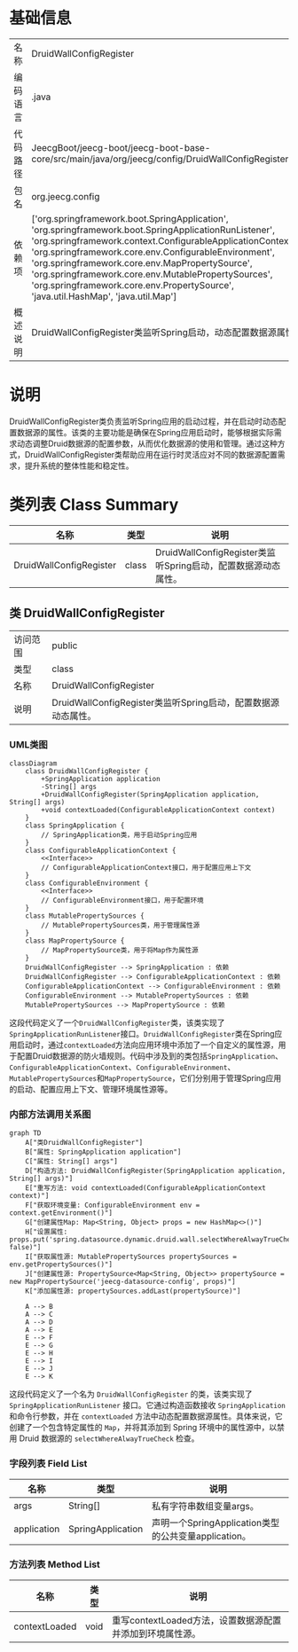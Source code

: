 # 基础信息

|      |      |
|------|------|
| 名称 | DruidWallConfigRegister |
| 编码语言 | .java |
| 代码路径 | JeecgBoot/jeecg-boot/jeecg-boot-base-core/src/main/java/org/jeecg/config/DruidWallConfigRegister.java |
| 包名 | org.jeecg.config |
| 依赖项 | ['org.springframework.boot.SpringApplication', 'org.springframework.boot.SpringApplicationRunListener', 'org.springframework.context.ConfigurableApplicationContext', 'org.springframework.core.env.ConfigurableEnvironment', 'org.springframework.core.env.MapPropertySource', 'org.springframework.core.env.MutablePropertySources', 'org.springframework.core.env.PropertySource', 'java.util.HashMap', 'java.util.Map'] |
| 概述说明 | DruidWallConfigRegister类监听Spring启动，动态配置数据源属性。 |

# 说明

DruidWallConfigRegister类负责监听Spring应用的启动过程，并在启动时动态配置数据源的属性。该类的主要功能是确保在Spring应用启动时，能够根据实际需求动态调整Druid数据源的配置参数，从而优化数据源的使用和管理。通过这种方式，DruidWallConfigRegister类帮助应用在运行时灵活应对不同的数据源配置需求，提升系统的整体性能和稳定性。

# 类列表 Class Summary

| 名称   | 类型  | 说明 |
|-------|------|-------------|
| DruidWallConfigRegister | class | DruidWallConfigRegister类监听Spring启动，配置数据源动态属性。 |



## 类 DruidWallConfigRegister

|      |      |
|------|------|
| 访问范围 | public |
| 类型 | class |
| 名称 | DruidWallConfigRegister |
| 说明 | DruidWallConfigRegister类监听Spring启动，配置数据源动态属性。 |


### UML类图

```mermaid
classDiagram
    class DruidWallConfigRegister {
        +SpringApplication application
        -String[] args
        +DruidWallConfigRegister(SpringApplication application, String[] args)
        +void contextLoaded(ConfigurableApplicationContext context)
    }
    class SpringApplication {
        // SpringApplication类，用于启动Spring应用
    }
    class ConfigurableApplicationContext {
        <<Interface>>
        // ConfigurableApplicationContext接口，用于配置应用上下文
    }
    class ConfigurableEnvironment {
        <<Interface>>
        // ConfigurableEnvironment接口，用于配置环境
    }
    class MutablePropertySources {
        // MutablePropertySources类，用于管理属性源
    }
    class MapPropertySource {
        // MapPropertySource类，用于将Map作为属性源
    }
    DruidWallConfigRegister --> SpringApplication : 依赖
    DruidWallConfigRegister --> ConfigurableApplicationContext : 依赖
    ConfigurableApplicationContext --> ConfigurableEnvironment : 依赖
    ConfigurableEnvironment --> MutablePropertySources : 依赖
    MutablePropertySources --> MapPropertySource : 依赖
```

这段代码定义了一个`DruidWallConfigRegister`类，该类实现了`SpringApplicationRunListener`接口。`DruidWallConfigRegister`类在Spring应用启动时，通过`contextLoaded`方法向应用环境中添加了一个自定义的属性源，用于配置Druid数据源的防火墙规则。代码中涉及到的类包括`SpringApplication`、`ConfigurableApplicationContext`、`ConfigurableEnvironment`、`MutablePropertySources`和`MapPropertySource`，它们分别用于管理Spring应用的启动、配置应用上下文、管理环境属性源等。


### 内部方法调用关系图

```mermaid
graph TD
    A["类DruidWallConfigRegister"]
    B["属性: SpringApplication application"]
    C["属性: String[] args"]
    D["构造方法: DruidWallConfigRegister(SpringApplication application, String[] args)"]
    E["重写方法: void contextLoaded(ConfigurableApplicationContext context)"]
    F["获取环境变量: ConfigurableEnvironment env = context.getEnvironment()"]
    G["创建属性Map: Map<String, Object> props = new HashMap<>()"]
    H["设置属性: props.put('spring.datasource.dynamic.druid.wall.selectWhereAlwayTrueCheck', false)"]
    I["获取属性源: MutablePropertySources propertySources = env.getPropertySources()"]
    J["创建属性源: PropertySource<Map<String, Object>> propertySource = new MapPropertySource('jeecg-datasource-config', props)"]
    K["添加属性源: propertySources.addLast(propertySource)"]

    A --> B
    A --> C
    A --> D
    A --> E
    E --> F
    E --> G
    E --> H
    E --> I
    E --> J
    E --> K
```

这段代码定义了一个名为 `DruidWallConfigRegister` 的类，该类实现了 `SpringApplicationRunListener` 接口。它通过构造函数接收 `SpringApplication` 和命令行参数，并在 `contextLoaded` 方法中动态配置数据源属性。具体来说，它创建了一个包含特定属性的 `Map`，并将其添加到 Spring 环境中的属性源中，以禁用 Druid 数据源的 `selectWhereAlwayTrueCheck` 检查。

### 字段列表 Field List

| 名称  | 类型  | 说明 |
|-------|-------|------|
| args | String[] | 私有字符串数组变量args。 |
| application | SpringApplication | 声明一个SpringApplication类型的公共变量application。 |

### 方法列表 Method List

| 名称  | 类型  | 说明 |
|-------|-------|------|
| contextLoaded | void | 重写contextLoaded方法，设置数据源配置并添加到环境属性源。 |




